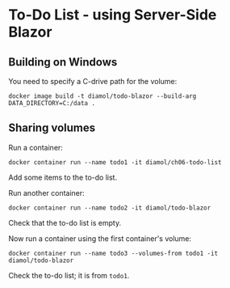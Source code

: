 # To-Do List - using Server-Side Blazor

## Building on Windows
 
You need to specify a C-drive path for the volume:

```
docker image build -t diamol/todo-blazor --build-arg DATA_DIRECTORY=C:/data .
```

## Sharing volumes

Run a container:

```
docker container run --name todo1 -it diamol/ch06-todo-list
```

Add some items to the to-do list.

Run another container:

```
docker container run --name todo2 -it diamol/todo-blazor
```

Check that the to-do list is empty.

Now run a container using the first container's volume:

```
docker container run --name todo3 --volumes-from todo1 -it diamol/todo-blazor
```

Check the to-do list; it is from `todo1`.
